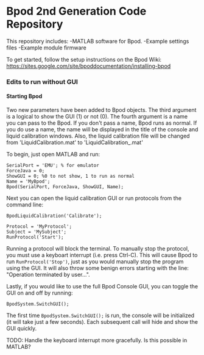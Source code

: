 # Bpod 2nd Generation Code Repository

This repository includes:
-MATLAB software for Bpod.
-Example settings files
-Example module firmware

To get started, follow the setup instructions on the Bpod Wiki:
https://sites.google.com/site/bpoddocumentation/installing-bpod

### Edits to run without GUI

#### Starting Bpod

Two new parameters have been added to Bpod objects. The third argument is a logical to show the GUI (1) or not (0). The fourth argument is a name you can pass to the Bpod. If you don't pass a name, Bpod runs as normal. If you do use a name, the name will be displayed in the title of the console and liquid calibration windows. Also, the liquid calibration file will be changed from 'LiquidCalibration.mat' to 'LiquidCalibration_<Name>.mat'
  
To begin, just open MATLAB and run:
```
SerialPort = 'EMU'; % for emulator
ForceJava = 0;
ShowGUI = 0; %0 to not show, 1 to run as normal
Name = 'MyBpod';
Bpod(SerialPort, ForceJava, ShowGUI, Name);
```

Next you can open the liquid calibration GUI or run protocols from the command line:
```
BpodLiquidCalibration('Calibrate');

Protocol = 'MyProtocol';
Subject = 'MySubject';
RunProtocol('Start');
``` 

Running a protocol will block the terminal. To manually stop the protocol, you must use a keyboart interrupt (i.e. press Ctrl-C). This will cause Bpod to run `RunProtocol('Stop')`, just as you would manually stop the program using the GUI. It will also throw some benign errors starting with the line: "Operation terminated by user...".

Lastly, if you would like to use the full Bpod Console GUI, you can toggle the GUI on and off by running:
```
BpodSystem.SwitchGUI();
```
The first time `BpodSystem.SwitchGUI();` is run, the console will be initialized (it will take just a few seconds). Each subsequent call will hide and show the GUI quickly.

TODO: Handle the keyboard interrupt more gracefully. Is this possible in MATLAB?
